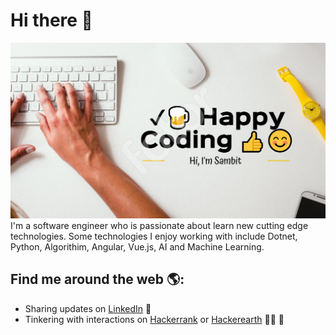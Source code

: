 # Hi there 👋 

<img src="https://raw.githubusercontent.com/SSRout/SSRout/master/SSRout_Banner.png" alt="banner that says Sambit Rout - Software Engineer, Coder, Love To Solve Puzzles">
I'm a software engineer who is passionate about learn new cutting edge technologies. Some technologies I enjoy working with include Dotnet, Python, Algorithim, Angular, Vue.js, AI and Machine Learning.

## Find me around the web 🌎:
- Sharing updates on <a href="https://in.linkedin.com/in/smruti-sambit-rout-8b7bba80/"> LinkedIn</a> 💼
- Tinkering with interactions on <a href="https://www.hackerrank.com/profile/STRout/"> Hackerrank</a> or <a href="https://www.hackerearth.com/@smrutisambit/"> Hackerearth</a> ✍🏾 🏓

<!--
**SSRout/SSRout** is a ✨ _special_ ✨ repository because its `README.md` (this file) appears on your GitHub profile.

Here are some ideas to get you started:

- 🔭 I’m currently working on ...
- 🌱 I’m currently learning ...
- 👯 I’m looking to collaborate on ...
- 🤔 I’m looking for help with ...
- 💬 Ask me about ...
- 📫 How to reach me: ...
- 😄 Pronouns: ...
- ⚡ Fun fact: ...
-->
